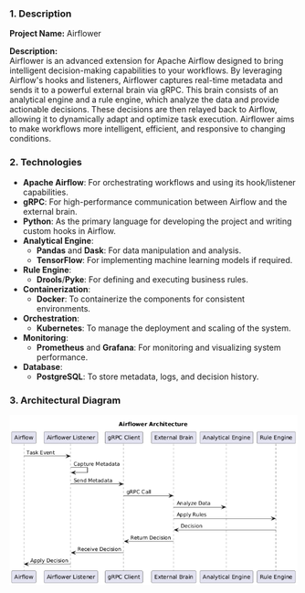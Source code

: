 ### 1. Description
**Project Name:** Airflower

**Description:**  
Airflower is an advanced extension for Apache Airflow designed to bring intelligent decision-making capabilities to your workflows. By leveraging Airflow's hooks and listeners, Airflower captures real-time metadata and sends it to a powerful external brain via gRPC. This brain consists of an analytical engine and a rule engine, which analyze the data and provide actionable decisions. These decisions are then relayed back to Airflow, allowing it to dynamically adapt and optimize task execution. Airflower aims to make workflows more intelligent, efficient, and responsive to changing conditions.

### 2. Technologies
- **Apache Airflow**: For orchestrating workflows and using its hook/listener capabilities.
- **gRPC**: For high-performance communication between Airflow and the external brain.
- **Python**: As the primary language for developing the project and writing custom hooks in Airflow.
- **Analytical Engine**:
  - **Pandas** and **Dask**: For data manipulation and analysis.
  - **TensorFlow**: For implementing machine learning models if required.
- **Rule Engine**:
  - **Drools**/**Pyke**: For defining and executing business rules.
- **Containerization**:
  - **Docker**: To containerize the components for consistent environments.
- **Orchestration**:
  - **Kubernetes**: To manage the deployment and scaling of the system.
- **Monitoring**:
  - **Prometheus** and **Grafana**: For monitoring and visualizing system performance.
- **Database**:
  - **PostgreSQL**: To store metadata, logs, and decision history.
  
### 3. Architectural Diagram

![Airflower Sequence Diagram](docs/airflower_sequence.png)

